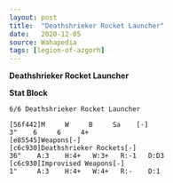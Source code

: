 ```yaml
---
layout: post
title:  "Deathshrieker Rocket Launcher"
date:   2020-12-05
source: Wahapedia
tags: [legion-of-azgorh]
---
```


**Deathshrieker Rocket Launcher**

**Stat Block**
```
6/6 Deathshrieker Rocket Launcher
```

```
[56f442]M     W     B     Sa    [-]
3"    6     6     4+    
[e85545]Weapons[-]
[c6c930]Deathshrieker Rockets[-]
36"    A:3    H:4+   W:3+   R:-1   D:D3  
[c6c930]Improvised Weapons[-]
1"     A:3    H:4+   W:4+   R:-    D:1   
```



